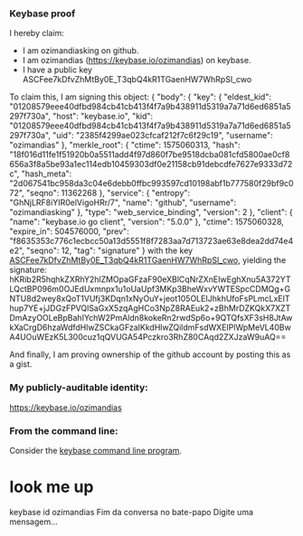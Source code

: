  ### Keybase proof

I hereby claim:

  * I am ozimandiasking on github.
  * I am ozimandias (https://keybase.io/ozimandias) on keybase.
  * I have a public key ASCFee7kDfvZhMtBy0E_T3qbQ4kR1TGaenHW7WhRpSl_cwo

To claim this, I am signing this object:
{
  "body": {
    "key": {
      "eldest_kid": "01208579eee40dfbd984cb41cb413f4f7a9b438911d5319a7a71d6ed6851a5297f730a",
      "host": "keybase.io",
      "kid": "01208579eee40dfbd984cb41cb413f4f7a9b438911d5319a7a71d6ed6851a5297f730a",
      "uid": "2385f4299ae023cfcaf212f7c6f29c19",
      "username": "ozimandias"
    },
    "merkle_root": {
      "ctime": 1575060313,
      "hash": "18f016d11fe1f51920b0a5511add4f97d860f7be9518dcba081cfd5800ae0cf8656a3f8a5be93a1ec114edb10459303df0e21158cb91debcdfe7627e9333d72c",
      "hash_meta": "2d067541bc958da3c04e6debb0ffbc993597cd10198abf1b777580f29bf9c072",
      "seqno": 11362268
    },
    "service": {
      "entropy": "GhNjLRF8iYIR0elVigoHRr/7",
      "name": "github",
      "username": "ozimandiasking"
    },
    "type": "web_service_binding",
    "version": 2
  },
  "client": {
    "name": "keybase.io go client",
    "version": "5.0.0"
  },
  "ctime": 1575060328,
  "expire_in": 504576000,
  "prev": "f8635353c776c1ecbcc50a13d5551f8f7283aa7d713723ae63e8dea2dd74e4e2",
  "seqno": 12,
  "tag": "signature"
}
with the key [ASCFee7kDfvZhMtBy0E_T3qbQ4kR1TGaenHW7WhRpSl_cwo](https://keybase.io/ozimandias), yielding the signature:
hKRib2R5hqhkZXRhY2hlZMOpaGFzaF90eXBlCqNrZXnEIwEghXnu5A372YTLQctBP096m0OJEdUxmnpx1u1oUaUpf3MKp3BheWxvYWTESpcCDMQg+GNTU8d2wey8xQoT1VUfj3KDqn1xNyOuY+jeot105OLEIJhkhUfoFsPLmcLxEIThup7YE+jJDGzFPVQlSaGxX5zqAgHCo3NpZ8RAEuk2+zBhMrDZKQkX7XZTDmAzyOOLeBpBahIYchW2PmAldn8kokeRn2rwdSp6o+9QTQfsXF3sH8JtAwkXaCrgD6hzaWdfdHlwZSCkaGFzaIKkdHlwZQildmFsdWXEIPlWpMeVL40BwA4UOuWEzK5L300cuz1qQVUGA54Pczkro3RhZ80CAqd2ZXJzaW9uAQ==

And finally, I am proving ownership of the github account by posting this as a gist.

### My publicly-auditable identity:

https://keybase.io/ozimandias

### From the command line:

Consider the [keybase command line program](https://keybase.io/download).
# look me up
keybase id ozimandias
Fim da conversa no bate-papo
Digite uma mensagem...

